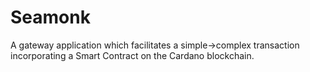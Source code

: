 # Seamonk
A gateway application which facilitates a simple->complex transaction incorporating a Smart Contract on the Cardano blockchain.

